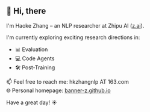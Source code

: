 ## 👋 Hi, there

I'm Haoke Zhang – an NLP researcher at Zhipu AI ([z.ai](https://chat.z.ai/)).

I'm currently exploring exciting research directions in:

- 📊 Evaluation 
- 💻 Code Agents  
- 🛠 Post-Training  

📫 Feel free to reach me: hkzhangnlp AT 163.com  
🌐 Personal homepage: [banner-z.github.io](https://banner-z.github.io/)

Have a great day! ☀️
